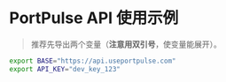 # PortPulse API 使用示例

> 推荐先导出两个变量（**注意用双引号**，使变量能展开）。

```bash
export BASE="https://api.useportpulse.com"
export API_KEY="dev_key_123"